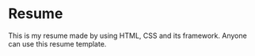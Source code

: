 # Resume
This is my resume made by using HTML, CSS and its framework. Anyone can use this resume template.
